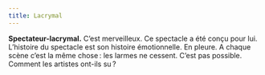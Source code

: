 ```yaml
---
title: Lacrymal
---
```


**Spectateur-lacrymal.** C’est merveilleux. Ce spectacle a été conçu pour lui. L’histoire du spectacle est son histoire émotionnelle. En pleure. A chaque scène c’est la même chose : les larmes ne cessent. C’est pas possible. Comment les artistes ont-ils su ? 